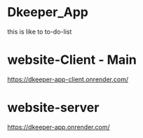 # Dkeeper_App 
this is like to to-do-list 

# website-Client - Main

https://dkeeper-app-client.onrender.com/


# website-server

https://dkeeper-app.onrender.com/
